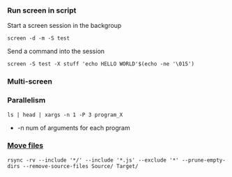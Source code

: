 ### Run screen in script
Start a screen session in the backgroup
```
screen -d -m -S test
```
Send a command into the session
```
screen -S test -X stuff 'echo HELLO WORLD'$(echo -ne '\015')
```
### Multi-screen
### Parallelism
```
ls | head | xargs -n 1 -P 3 program_X
```
* -n num of arguments for each program
### [Move files](https://unix.stackexchange.com/a/230536)
```
rsync -rv --include '*/' --include '*.js' --exclude '*' --prune-empty-dirs --remove-source-files Source/ Target/ 
```
